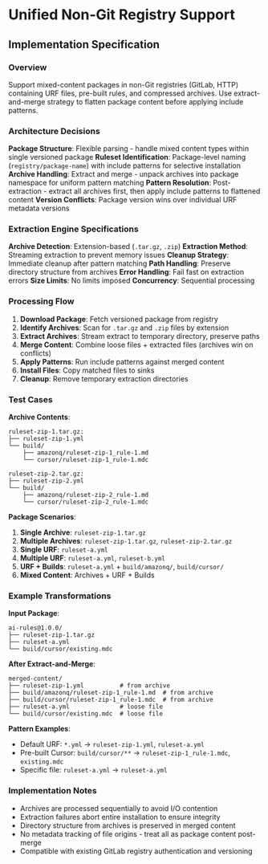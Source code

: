 # Unified Non-Git Registry Support

## Implementation Specification

### Overview
Support mixed-content packages in non-Git registries (GitLab, HTTP) containing URF files, pre-built rules, and compressed archives. Use extract-and-merge strategy to flatten package content before applying include patterns.

### Architecture Decisions

**Package Structure**: Flexible parsing - handle mixed content types within single versioned package
**Ruleset Identification**: Package-level naming (`registry/package-name`) with include patterns for selective installation
**Archive Handling**: Extract and merge - unpack archives into package namespace for uniform pattern matching
**Pattern Resolution**: Post-extraction - extract all archives first, then apply include patterns to flattened content
**Version Conflicts**: Package version wins over individual URF metadata versions

### Extraction Engine Specifications

**Archive Detection**: Extension-based (`.tar.gz`, `.zip`)
**Extraction Method**: Streaming extraction to prevent memory issues
**Cleanup Strategy**: Immediate cleanup after pattern matching
**Path Handling**: Preserve directory structure from archives
**Error Handling**: Fail fast on extraction errors
**Size Limits**: No limits imposed
**Concurrency**: Sequential processing

### Processing Flow

1. **Download Package**: Fetch versioned package from registry
2. **Identify Archives**: Scan for `.tar.gz` and `.zip` files by extension
3. **Extract Archives**: Stream extract to temporary directory, preserve paths
4. **Merge Content**: Combine loose files + extracted files (archives win on conflicts)
5. **Apply Patterns**: Run include patterns against merged content
6. **Install Files**: Copy matched files to sinks
7. **Cleanup**: Remove temporary extraction directories

### Test Cases

**Archive Contents**:
```
ruleset-zip-1.tar.gz:
├── ruleset-zip-1.yml
└── build/
    ├── amazonq/ruleset-zip-1_rule-1.md
    └── cursor/ruleset-zip-1_rule-1.mdc

ruleset-zip-2.tar.gz:
├── ruleset-zip-2.yml
└── build/
    ├── amazonq/ruleset-zip-2_rule-1.md
    └── cursor/ruleset-zip-2_rule-1.mdc
```

**Package Scenarios**:
1. **Single Archive**: `ruleset-zip-1.tar.gz`
2. **Multiple Archives**: `ruleset-zip-1.tar.gz`, `ruleset-zip-2.tar.gz`
3. **Single URF**: `ruleset-a.yml`
4. **Multiple URF**: `ruleset-a.yml`, `ruleset-b.yml`
5. **URF + Builds**: `ruleset-a.yml` + `build/amazonq/`, `build/cursor/`
6. **Mixed Content**: Archives + URF + Builds

### Example Transformations

**Input Package**:
```
ai-rules@1.0.0/
├── ruleset-zip-1.tar.gz
├── ruleset-a.yml
└── build/cursor/existing.mdc
```

**After Extract-and-Merge**:
```
merged-content/
├── ruleset-zip-1.yml          # from archive
├── build/amazonq/ruleset-zip-1_rule-1.md  # from archive
├── build/cursor/ruleset-zip-1_rule-1.mdc  # from archive
├── ruleset-a.yml              # loose file
└── build/cursor/existing.mdc  # loose file
```

**Pattern Examples**:
- Default URF: `*.yml` → `ruleset-zip-1.yml`, `ruleset-a.yml`
- Pre-built Cursor: `build/cursor/**` → `ruleset-zip-1_rule-1.mdc`, `existing.mdc`
- Specific file: `ruleset-a.yml` → `ruleset-a.yml`

### Implementation Notes

- Archives are processed sequentially to avoid I/O contention
- Extraction failures abort entire installation to ensure integrity
- Directory structure from archives is preserved in merged content
- No metadata tracking of file origins - treat all as package content post-merge
- Compatible with existing GitLab registry authentication and versioning
